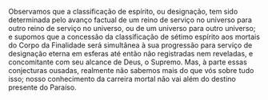 ﻿Observamos que a classificação de espírito, ou designação, tem sido determinada pelo avanço factual de um reino de serviço no universo para outro reino de serviço no universo, ou de um universo para outro universo; e supomos que a concessão da classificação de sétimo espírito aos mortais do Corpo da Finalidade será simultânea à sua progressão para serviço de designação eterna em esferas até então não registradas nem reveladas, e concomitante com seu alcance de Deus, o Supremo. Mas, à parte essas conjecturas ousadas, realmente não sabemos mais do que vós sobre tudo isso; nosso conhecimento da carreira mortal não vai além do destino presente do Paraíso.